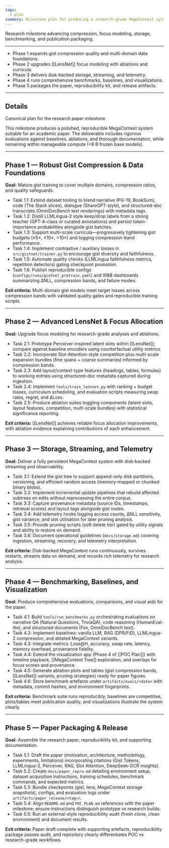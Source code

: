 ```yaml
---
tags:
  - plan
summary: Milestone plan for producing a research-grade MegaContext system and publication artifacts.
---
```

Research milestone advancing compression, focus modeling, storage, benchmarking, and publication packaging.

---

- Phase 1 expands gist compression quality and multi-domain data foundations.
- Phase 2 upgrades [[LensNet]] focus modeling with ablations and curricula.
- Phase 3 delivers disk-backed storage, streaming, and telemetry.
- Phase 4 runs comprehensive benchmarks, baselines, and visualizations.
- Phase 5 packages the paper, reproducibility kit, and release artifacts.

---
## Details

Canonical plan for the research paper milestone.

This milestone produces a polished, reproducible MegaContext system suitable for an academic paper. The deliverable includes rigorous evaluations against baselines, ablations, and thorough documentation, while remaining within manageable compute (<8 B frozen base models).

---
## Phase 1 — Robust Gist Compression & Data Foundations
**Goal:** Mature gist training to cover multiple domains, compression ratios, and quality safeguards.
- Task 1.1: Extend dataset tooling to blend narrative (PG-19, BookSum), code (The Stack slices), dialogue (ShareGPT-style), and structured-doc transcripts (OmniDocBench text renderings) with metadata tags.
- Task 1.2: Distill LLMLingua-2 style keep/drop labels from a strong teacher (GPT-4-class or curated annotations) and persist token-importance probabilities alongside gist batches.
- Task 1.3: Support multi-scale curricula—progressively tightening gist budgets (≤5×, ≤10×, >10×) and logging compression-band performance.
- Task 1.4: Implement contrastive / auxiliary losses in `src/gistnet/trainer.py` to encourage gist diversity and faithfulness.
- Task 1.5: Automate quality checks (LLMLingua faithfulness metrics, repetition detectors) gating checkpoint promotion.
- Task 1.6: Publish reproducible configs (`configs/runs/gistnet_pretrain.yaml`) and W&B dashboards summarizing ΔNLL, compression bands, and failure modes.

**Exit criteria:** Multi-domain gist models meet target losses across compression bands with validated quality gates and reproducible training scripts.

---
## Phase 2 — Advanced LensNet & Focus Allocation
**Goal:** Upgrade focus modeling for research-grade analyses and ablations.
- Task 2.1: Prototype Perceiver-inspired latent slots within [[LensNet]]; compare against baseline encoders using counterfactual utility metrics.
- Task 2.2: Incorporate Slot-Attention-style competition plus multi-scale expansion bundles (fine spans + coarse summaries) informed by compression bands.
- Task 2.3: Add layout/context-type features (headings, tables, formulas) to working entries using structured-doc metadata captured during ingestion.
- Task 2.4: Implement `tools/train_lensnet.py` with ranking + budget losses, curriculum scheduling, and evaluation scripts measuring swap rates, regret, and ΔLoss.
- Task 2.5: Produce ablation suites toggling components (latent slots, layout features, competition, multi-scale bundles) with statistical significance reporting.

**Exit criteria:** [[LensNet]] achieves reliable focus allocation improvements, with ablation evidence explaining contributions of each enhancement.

---
## Phase 3 — Storage, Streaming, and Telemetry
**Goal:** Deliver a fully persistent MegaContext system with disk-backed streaming and observability.
- Task 3.1: Extend the gist tree to support append-only disk partitions, versioning, and efficient random access (memory-mapped or chunked binary blobs).
- Task 3.2: Implement incremental update pipelines that rebuild affected subtrees on edits without reprocessing the entire corpus.
- Task 3.3: Capture provenance metadata (source IDs, timestamps, retrieval scores) and layout tags alongside gist nodes.
- Task 3.4: Add telemetry hooks logging access counts, ΔNLL sensitivity, gist variance, and slot utilisation for later pruning analysis.
- Task 3.5: Provide pruning scripts (soft delete tier) gated by utility signals and ability to restore on demand.
- Task 3.6: Document operational guidelines (`docs/storage.md`) covering ingestion, streaming, recovery, and telemetry interpretation.

**Exit criteria:** Disk-backed MegaContext runs continuously, survives restarts, streams data on demand, and records rich telemetry for research analysis.

---
## Phase 4 — Benchmarking, Baselines, and Visualization
**Goal:** Produce comprehensive evaluations, comparisons, and visual aids for the paper.
- Task 4.1: Build `tools/run_benchmarks.py` orchestrating evaluations on narrative QA (Natural Questions, TriviaQA), code reasoning (HumanEval-lite), and structured documents (Fox, OmniDocBench text).
- Task 4.2: Implement baselines: vanilla LLM, RAG (DPR/FiD), LLMLingua-2 compression, and ablated MegaContext variants.
- Task 4.3: Integrate metrics: Loss@H, accuracy, swap rate, latency, memory overhead, provenance fidelity.
- Task 4.4: Extend the visualization app (Phase 4 of [[POC Plan]]) with timeline playback, [[MegaContext Tree]] exploration, and overlays for focus scores and provenance.
- Task 4.5: Generate ablation plots and tables (gist compression bands, [[LensNet]] variants, pruning strategies) ready for paper figures.
- Task 4.6: Store benchmark artefacts under `artifacts/evals/<date>` with metadata, commit hashes, and environment fingerprints.

**Exit criteria:** Benchmark suite runs reproducibly, baselines are competitive, plots/tables meet publication quality, and visualizations illustrate the system clearly.

---
## Phase 5 — Paper Packaging & Release
**Goal:** Assemble the research paper, reproducibility kit, and supporting documentation.
- Task 5.1: Draft the paper (motivation, architecture, methodology, experiments, limitations) incorporating citations (Gist Tokens, LLMLingua-2, Perceiver, RAG, Slot Attention, DeepSeek-OCR insights).
- Task 5.2: Create `docs/paper_repro.md` detailing environment setup, dataset acquisition instructions, training schedules, benchmark commands, and expected metrics.
- Task 5.3: Bundle checkpoints (gist, lens, MegaContext storage snapshots), configs, and evaluation logs under `artifacts/paper_release/<tag>/`.
- Task 5.4: Align `README.md` and `POC_PLAN.md` references with the paper milestone; ensure instructions distinguish prototype vs research builds.
- Task 5.5: Run an external-style reproducibility audit (fresh clone, clean environment) and document results.

**Exit criteria:** Paper draft complete with supporting artefacts, reproducibility package passes audit, and repository clearly differentiates POC vs research-grade workflows.
